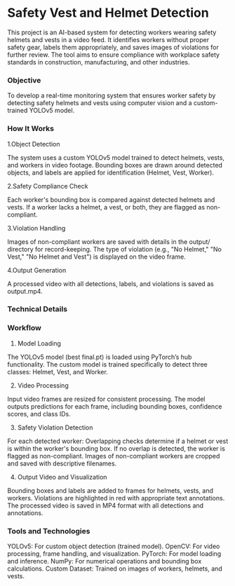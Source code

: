 # Safety Vest and Helmet Detection

This project is an AI-based system for detecting workers wearing safety helmets and vests in a video feed. It identifies workers without proper safety gear, labels them appropriately, and saves images of violations for further review. The tool aims to ensure compliance with workplace safety standards in construction, manufacturing, and other industries.

### Objective

To develop a real-time monitoring system that ensures worker safety by detecting safety helmets and vests using computer vision and a custom-trained YOLOv5 model.

### How It Works
1.Object Detection

The system uses a custom YOLOv5 model trained to detect helmets, vests, and workers in video footage.
Bounding boxes are drawn around detected objects, and labels are applied for identification (Helmet, Vest, Worker).

2.Safety Compliance Check

Each worker's bounding box is compared against detected helmets and vests.
If a worker lacks a helmet, a vest, or both, they are flagged as non-compliant.

3.Violation Handling

Images of non-compliant workers are saved with details in the output/ directory for record-keeping.
The type of violation (e.g., "No Helmet," "No Vest," "No Helmet and Vest") is displayed on the video frame.

4.Output Generation

A processed video with all detections, labels, and violations is saved as output.mp4.

### Technical Details
### Workflow
1. Model Loading

The YOLOv5 model (best final.pt) is loaded using PyTorch’s hub functionality.
The custom model is trained specifically to detect three classes: Helmet, Vest, and Worker.

2. Video Processing

Input video frames are resized for consistent processing.
The model outputs predictions for each frame, including bounding boxes, confidence scores, and class IDs.

3. Safety Violation Detection

For each detected worker:
Overlapping checks determine if a helmet or vest is within the worker's bounding box.
If no overlap is detected, the worker is flagged as non-compliant.
Images of non-compliant workers are cropped and saved with descriptive filenames.

4. Output Video and Visualization

Bounding boxes and labels are added to frames for helmets, vests, and workers.
Violations are highlighted in red with appropriate text annotations.
The processed video is saved in MP4 format with all detections and annotations.

### Tools and Technologies
YOLOv5: For custom object detection (trained model).
OpenCV: For video processing, frame handling, and visualization.
PyTorch: For model loading and inference.
NumPy: For numerical operations and bounding box calculations.
Custom Dataset: Trained on images of workers, helmets, and vests.

